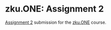 # zku.ONE: Assignment 2

[Assignment 2](https://zku.one/course-schedule/assignment-2) submission for the [zku.ONE](https://zku.one/) course.